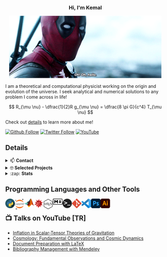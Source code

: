 <p align="center">
  <h3 align="center">Hi, I'm Kemal </h3>
</p>

<p align="center">
  <img alt= "Hey!" src="https://github.com/Kemalakin/Kemalakin/blob/main/figs/dpool.gif?raw=true"  width="480" title="Hey!" />
</p>

I am a theoretical and computational physicist working on the origin and evolution of the universe. I seek analytical and numerical solutions to any problem I come across in life!

$$
R_{\mu \nu} - \dfrac{1}{2}R g_{\mu \nu} = \dfrac{8 \pi G}{c^4} T_{\mu \nu}
$$
  

Check out [details](#details) to learn more about me!

[![Github Follow](https://img.shields.io/github/followers/KemalAkin?color=red&label=GitHub&logo=github)](https://github.com/KemalAkin)
[![Twitter Follow](https://img.shields.io/twitter/follow/KemalAkin?color=red&logo=twitter&logoColor=ffffff&style=flat&label=Twitter)](https://twitter.com/KemalAkin)
[![YouTube](https://img.shields.io/youtube/channel/subscribers/UC1B6zPMQR_MwxY90AOr_f_w?color=red&label=YouTube&logo=youtube&style=flat-square)](https://www.youtube.com/channel/UC1B6zPMQR_MwxY90AOr_f_w)

<!--

- 🔭 I’m currently working on ...

-->

  

## Details

  
<details>
<summary>📫 <b> Contact </b> </summary>

 - [All Links](https://linktr.ee/KemalAkin)
 - [Twitter](https://twitter.com/KemalAkin)
 - [LinkedIn](https://www.linkedin.com/in/kemal-akin-960b80a3/)
 - [ResearchGate](https://www.researchgate.net/profile/Kemal-Akin)
 - [YouTube](https://www.youtube.com/channel/UC1B6zPMQR_MwxY90AOr_f_w)
</details>
 
<details>
    <summary>🤓<b> Selected Projects</b> </summary>


<details>
<summary> <b> Friedmann Universe Models </b> </summary>

Einstein Field Equations are analytically evaluated for FRW metric and differential equations to describe evolution of the universe obtained. Relevant DEs are solved using numerical methods (NumPy and SciPy). Solutions are visualized using Matplotlib and Seaborn. Python scripts and animated solutions are publicly available [here](https://www.youtube.com/watch?v=1ApCBAW2MzY&list=PL23uNIuuSqCI_-g88U4mi85wumfc8YRIy).
</details>

<details>
<summary> <b> Dynamical System Analysis of Quintessence Models </b> </summary>

An alternative to standard model of cosmology ($\Lambda \mathrm{-CDM}$) is developed through scalar field models of dark energy. Stability analysis of radiation-matter-quintescence models are performed using symbolic(SymPy and Mathematica) and numerical(NumPy and SciPy) methods. Trajectories in the phase space are visualized using matplotlib.
</details>

<details>
<summary> <b> Theoretical and Observational Aspects of Inflationary Cosmology </b> </summary>

Strong theory of the early universe is investigated starting from first principles. Model independent observational constraints are analysed using Bayesian interface with CosmoMC. Various inflaton models within and beyond the general relativity are tested against PLANCK datasets.
</details>

<details>
<summary> <b> Formalizing Slow-Roll Inflation in Scalar-Tensor Theories of Gravitation </b> </summary>

The viability of slow-roll approximation is examined by considering the structure of phase spaces in scalar--tensor theories of gravitation and the analysis is exemplified with a non-minimally coupled
scalar field to the spacetime curvature. Observational constraints are analysed using Bayesian interface with CosmoMC using PLANCK 2018 datasets. You can access the article from [here](https://www.sciencedirect.com/science/article/abs/pii/S2212686420303228).
</details>
<details>
<summary> <b> Koronoloji </b> </summary>

This personal project has started during COVID-19 outbreak. Case numbers are obtained by web scraping with Beautiful-Soap, local datasets are created, calculation of death/recovery rate, data fitting, visualization are performed with Python, native Excel functions and Adobe Illustrator. Daily numbers and charts are posted using automation scripts to social media through APIs. Currently, website is not active, however Instagram account is still available: [@koronoloji\_com](https://www.instagram.com/koronoloji_com)
</details>

<details>
<summary> <b> Technical Analysis of Stock Markets </b> </summary>

The project includes accessing the candlestick data through API, performing operations on data using Pandas and technical analysis libraries, plotting candlestick charts overlayed with indicators (RSI, MACD, Moving Averages) with Matplotlib, Seaborn and Plotly. The user also has access the relevant charts through Telegram Bot.

</details>

<details>
<summary> <b> Automated Cryptocurrency Portfolio Manager </b> </summary>

The project includes accessing the transaction history through broker(Binance/FTX) API, calculating profit/loss, average buy price, and the cost for each asset in the account. The user has access to portfolio through Telegram Bot by providing his/her API key.

</details>

<details>
<summary> <b> Modelling Infectious Diseases </b> </summary>

SIR(Susceptible, Infectious, Recovered) model is derived analytically and coupled differential equations are simultaneously solved using existing methods of SciPy and manual implementation of RK4. Stability of the disease is determined using symbolic methods from SymPy. Evolution of the disease within the society is visualized using Matplotlib. In the same manner, spread of HIV infection in the body is modelled and compared with publicly available data from an academic journal.

</details>

<details>
<summary> <b> Classification of Forensic Evidence </b> </summary>

Physical and chemical analyses of various forensic evidence from document forgery, ballistics and biological materials have been classified using Principal Component Analysis (PCA) from scikit-learn. A local database for each class of evidence has been created in order to match future evidence.  
</details>
</details>

<details>

<summary>:zap: <b> Stats </b> </summary>
<!-- 
<p align="center"> 
  <img align="left" src="https://komarev.com/ghpvc/?username=kemalakin&color=red&style=flat" alt="Kemal's Profile Views" />
</p>
-->

<img  align="left"  alt="Kemal's GitHub Stats"  src="https://github-readme-stats.vercel.app/api?username=Kemalakin&show_icons=true&hide_border=false&title_color=E84231&icon_color=FFC300&bg_color=09131B&text_color=ffffff&border_color=0c1a25"  />

</details>

[linktree]: https://linktr.ee/KemalAkin
[latex]: https://www.youtube.com/watch?v=7xDRiVObuF4&list=PL23uNIuuSqCIDCQCOXHiNVPXMQ9auzxqI&index=1

## Programming Languages and Other Tools

<img align="left" alt="Python" width="30px" src="https://github.com/Kemalakin/Kemalakin/blob/main/figs/python.png?raw=true" title="Python"/>
<img align="left" alt="Jupyter" width="30px" src="https://github.com/Kemalakin/Kemalakin/blob/main/figs/jupyter.png?raw=true" title="Jupyter Notebook"/>
<img align="left" alt="Matlab" width="30px" src="https://github.com/Kemalakin/Kemalakin/blob/main/figs/matlab.png?raw=true" title="Matlab"/>
<img align="left" alt="Mathematica" width="30px" src="https://github.com/Kemalakin/Kemalakin/blob/main/figs/mathematica.png?raw=true" title="Mathematica"/>

[<img align="left" alt="LaTeX" width="30px" src="https://github.com/Kemalakin/Kemalakin/blob/main/figs/latex.png?raw=true" title="LaTeX"/>][latex]

<img align="left" alt="Markdown" width="30px" src="https://github.com/Kemalakin/Kemalakin/blob/main/figs/md.png?raw=true" title="MarkDown"/>
<img align="left" alt="Terminal" width="30px" src="https://github.com/Kemalakin/Kemalakin/blob/main/figs/terminal.png?raw=true" title="Terminal"/>
<img align="left" alt="Git" width="30px" src="https://github.com/Kemalakin/Kemalakin/blob/main/figs/git.png?raw=true" title="Git"/>
<img align="left" alt="VS Code" width="30px" src="https://github.com/Kemalakin/Kemalakin/blob/main/figs/vsCode.png?raw=true" title="VS Code"/>
<img align="left" alt="Photoshop" width="30px" src="https://github.com/Kemalakin/Kemalakin/blob/main/figs/ps.png?raw=true" title="Photoshop"/>
<img align="left" alt="Illustrator" width="30px" src="https://github.com/Kemalakin/Kemalakin/blob/main/figs/ai.png?raw=true" title="Illustrator"/>

<br />

## 📺 Talks on YouTube [TR]

- [Inflation in Scalar-Tensor Theories of Gravitation](https://www.youtube.com/watch?v=qY57ptmequE&list=PL23uNIuuSqCIDCQCOXHiNVPXMQ9auzxqI&index=3)
- [Cosmology: Fundamental Observations and Cosmic Dynamics](https://www.youtube.com/watch?v=jf2ufe3by9U&list=PL23uNIuuSqCIDCQCOXHiNVPXMQ9auzxqI&index=2)
- [Document Preparation with LaTeX](https://www.youtube.com/watch?v=7xDRiVObuF4&list=PL23uNIuuSqCIDCQCOXHiNVPXMQ9auzxqI&index=1)
- [Bibliography Management with Mendeley](https://www.youtube.com/watch?v=sk9UYmUwfB4&list=PLmq86vD98cHLb4zneGX-zH1E5cde1_eoa&index=5)

